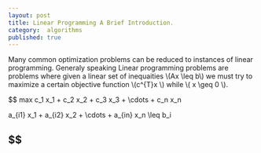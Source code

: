 ```yaml
---
layout: post
title: Linear Programming A Brief Introduction.
category:  algorithms
published: true
---
```


Many common optimization problems can be reduced to instances of
linear programming. Generaly speaking Linear programming problems are
problems where given a linear set of inequaities \\(Ax \leq b\\) we
must try to maximize a certain objective function \\(c^{T}x \\) while
\\( x \geq 0 \\).


$$
max c_1 x_1 + c_2 x_2 + c_3 x_3 + \cdots + c_n x_n

a_{i1} x_1 + a_{i2} x_2 + \cdots + a_{in} x_n \leq b_i

$$
---
[vazarani-lp]:[https://people.cs.berkeley.edu/~vazirani/algorithms/chap7.pdf]
[wiki-lp]:[https://en.wikipedia.org/wiki/Linear_programming]
